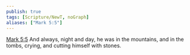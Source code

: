 ```yaml
---
publish: true
tags: [Scripture/NewT, noGraph]
aliases: ["Mark 5:5"]
---
```

[Mark 5:5](https://churchofjesuschrist.org/study/scriptures/nt/mark/5?lang=eng&id=p5#p5) And always, night and day, he was in the mountains, and in the tombs, crying, and cutting himself with stones.
